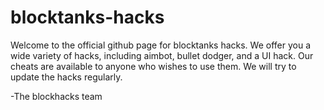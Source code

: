 # blocktanks-hacks
Welcome to the official github page for blocktanks hacks.
We offer you a wide variety of hacks, including aimbot, bullet dodger, and a UI hack. 
Our cheats are available to anyone who wishes to use them.
We will try to update the hacks regularly. 

-The blockhacks team
